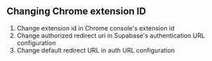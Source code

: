 ## Changing Chrome extension ID

1. Change extension id in Chrome console's extension id
2. Change authorized redirect uri in Supabase's authentication URL configuration
3. Change default redirect URL in auth URL configuration
